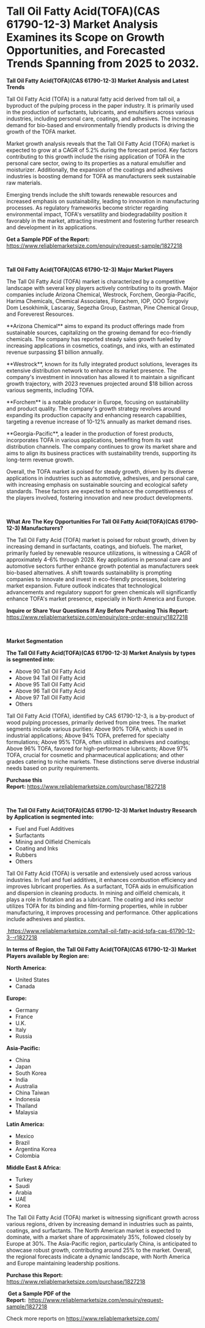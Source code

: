<p><h1>Tall Oil Fatty Acid(TOFA)(CAS 61790-12-3) Market Analysis Examines its Scope on Growth Opportunities, and Forecasted Trends Spanning from 2025 to 2032.</h1></p><p><strong>Tall Oil Fatty Acid(TOFA)(CAS 61790-12-3) Market Analysis and Latest Trends</strong></p>
<p><p>Tall Oil Fatty Acid (TOFA) is a natural fatty acid derived from tall oil, a byproduct of the pulping process in the paper industry. It is primarily used in the production of surfactants, lubricants, and emulsifiers across various industries, including personal care, coatings, and adhesives. The increasing demand for bio-based and environmentally friendly products is driving the growth of the TOFA market.</p><p>Market growth analysis reveals that the Tall Oil Fatty Acid (TOFA) market is expected to grow at a CAGR of 5.2% during the forecast period. Key factors contributing to this growth include the rising application of TOFA in the personal care sector, owing to its properties as a natural emulsifier and moisturizer. Additionally, the expansion of the coatings and adhesives industries is boosting demand for TOFA as manufacturers seek sustainable raw materials.</p><p>Emerging trends include the shift towards renewable resources and increased emphasis on sustainability, leading to innovation in manufacturing processes. As regulatory frameworks become stricter regarding environmental impact, TOFA's versatility and biodegradability position it favorably in the market, attracting investment and fostering further research and development in its applications.</p></p>
<p><strong>Get a Sample PDF of the Report:&nbsp;</strong> <a href="https://www.reliablemarketsize.com/enquiry/request-sample/1827218?utm_campaign=1131&utm_medium=2&utm_source=Github&utm_content=ia&utm_term=03022025&utm_id=tall-oil-fatty-acidtofacas-61790-12-3">https://www.reliablemarketsize.com/enquiry/request-sample/1827218</a></p>
<p>&nbsp;</p>
<p><strong>Tall Oil Fatty Acid(TOFA)(CAS 61790-12-3) Major Market Players</strong></p>
<p><p>The Tall Oil Fatty Acid (TOFA) market is characterized by a competitive landscape with several key players actively contributing to its growth. Major companies include Arizona Chemical, Westrock, Forchem, Georgia-Pacific, Harima Chemicals, Chemical Associates, Florachem, IOP, OOO Torgoviy Dom Lesokhimik, Lascaray, Segezha Group, Eastman, Pine Chemical Group, and Foreverest Resources. </p><p>**Arizona Chemical** aims to expand its product offerings made from sustainable sources, capitalizing on the growing demand for eco-friendly chemicals. The company has reported steady sales growth fueled by increasing applications in cosmetics, coatings, and inks, with an estimated revenue surpassing $1 billion annually.</p><p>**Westrock**, known for its fully integrated product solutions, leverages its extensive distribution network to enhance its market presence. The company's investment in innovation has allowed it to maintain a significant growth trajectory, with 2023 revenues projected around $18 billion across various segments, including TOFA.</p><p>**Forchem** is a notable producer in Europe, focusing on sustainability and product quality. The company's growth strategy revolves around expanding its production capacity and enhancing research capabilities, targeting a revenue increase of 10-12% annually as market demand rises.</p><p>**Georgia-Pacific**, a leader in the production of forest products, incorporates TOFA in various applications, benefiting from its vast distribution channels. The company continues to grow its market share and aims to align its business practices with sustainability trends, supporting its long-term revenue growth.</p><p>Overall, the TOFA market is poised for steady growth, driven by its diverse applications in industries such as automotive, adhesives, and personal care, with increasing emphasis on sustainable sourcing and ecological safety standards. These factors are expected to enhance the competitiveness of the players involved, fostering innovation and new product developments.</p></p>
<p>&nbsp;</p>
<p><strong>What Are The Key Opportunities For Tall Oil Fatty Acid(TOFA)(CAS 61790-12-3) Manufacturers?</strong></p>
<p><p>The Tall Oil Fatty Acid (TOFA) market is poised for robust growth, driven by increasing demand in surfactants, coatings, and biofuels. The market, primarily fueled by renewable resource utilizations, is witnessing a CAGR of approximately 4-6% through 2028. Key applications in personal care and automotive sectors further enhance growth potential as manufacturers seek bio-based alternatives. A shift towards sustainability is prompting companies to innovate and invest in eco-friendly processes, bolstering market expansion. Future outlook indicates that technological advancements and regulatory support for green chemicals will significantly enhance TOFA's market presence, especially in North America and Europe.</p></p>
<p><strong>Inquire or Share Your Questions If Any Before Purchasing This Report:</strong> <a href="https://www.reliablemarketsize.com/enquiry/pre-order-enquiry/1827218?utm_campaign=1131&utm_medium=2&utm_source=Github&utm_content=ia&utm_term=03022025&utm_id=tall-oil-fatty-acidtofacas-61790-12-3">https://www.reliablemarketsize.com/enquiry/pre-order-enquiry/1827218</a></p>
<p>&nbsp;</p>
<p><strong>Market Segmentation</strong></p>
<p><strong>The Tall Oil Fatty Acid(TOFA)(CAS 61790-12-3) Market Analysis by types is segmented into:</strong></p>
<p><ul><li>Above 90 Tall Oil Fatty Acid</li><li>Above 94 Tall Oil Fatty Acid</li><li>Above 95 Tall Oil Fatty Acid</li><li>Above 96 Tall Oil Fatty Acid</li><li>Above 97 Tall Oil Fatty Acid</li><li>Others</li></ul></p>
<p><p>Tall Oil Fatty Acid (TOFA), identified by CAS 61790-12-3, is a by-product of wood pulping processes, primarily derived from pine trees. The market segments include various purities: Above 90% TOFA, which is used in industrial applications; Above 94% TOFA, preferred for specialty formulations; Above 95% TOFA, often utilized in adhesives and coatings; Above 96% TOFA, favored for high-performance lubricants; Above 97% TOFA, crucial for cosmetic and pharmaceutical applications; and other grades catering to niche markets. These distinctions serve diverse industrial needs based on purity requirements.</p></p>
<p><strong>Purchase this Report:&nbsp;</strong><a href="https://www.reliablemarketsize.com/purchase/1827218?utm_campaign=1131&utm_medium=2&utm_source=Github&utm_content=ia&utm_term=03022025&utm_id=tall-oil-fatty-acidtofacas-61790-12-3">https://www.reliablemarketsize.com/purchase/1827218</a></p>
<p>&nbsp;</p>
<p><strong>The Tall Oil Fatty Acid(TOFA)(CAS 61790-12-3) Market Industry Research by Application is segmented into:</strong></p>
<p><ul><li>Fuel and Fuel Additives</li><li>Surfactants</li><li>Mining and Oilfield Chemicals</li><li>Coating and Inks</li><li>Rubbers</li><li>Others</li></ul></p>
<p><p>Tall Oil Fatty Acid (TOFA) is versatile and extensively used across various industries. In fuel and fuel additives, it enhances combustion efficiency and improves lubricant properties. As a surfactant, TOFA aids in emulsification and dispersion in cleaning products. In mining and oilfield chemicals, it plays a role in flotation and as a lubricant. The coating and inks sector utilizes TOFA for its binding and film-forming properties, while in rubber manufacturing, it improves processing and performance. Other applications include adhesives and plastics.</p></p>
<p><a href="https://www.reliablemarketsize.com/tall-oil-fatty-acid-tofa-cas-61790-12-3--r1827218?utm_campaign=1131&utm_medium=2&utm_source=Github&utm_content=ia&utm_term=03022025&utm_id=tall-oil-fatty-acidtofacas-61790-12-3">&nbsp;https://www.reliablemarketsize.com/tall-oil-fatty-acid-tofa-cas-61790-12-3--r1827218</a></p>
<p><strong>In terms of Region, the Tall Oil Fatty Acid(TOFA)(CAS 61790-12-3) Market Players available by Region are:</strong></p>
<p>
    <p> <strong> North America: </strong>
        <ul>
            <li>United States</li>
            <li>Canada</li>
        </ul>
        </p> 
    <p> <strong> Europe: </strong>
        <ul>
            <li>Germany</li>
            <li>France</li>
            <li>U.K.</li>
            <li>Italy</li>
            <li>Russia</li>
        </ul>
        </p> 
    <p> <strong> Asia-Pacific: </strong>
        <ul>
            <li>China</li>
            <li>Japan</li>
            <li>South Korea</li>
            <li>India</li>
            <li>Australia</li>
            <li>China Taiwan</li>
            <li>Indonesia</li>
            <li>Thailand</li>
            <li>Malaysia</li>
        </ul>
        </p> 
    <p> <strong> Latin America: </strong>
        <ul>
            <li>Mexico</li>
            <li>Brazil</li>
            <li>Argentina Korea</li>
            <li>Colombia</li>
        </ul>
        </p> 
    <p> <strong> Middle East & Africa: </strong>
        <ul>
            <li>Turkey</li>
            <li>Saudi</li>
            <li>Arabia</li>
            <li>UAE</li>
            <li>Korea</li>
        </ul>
    </p>
    </p>
<p><p>The Tall Oil Fatty Acid (TOFA) market is witnessing significant growth across various regions, driven by increasing demand in industries such as paints, coatings, and surfactants. The North American market is expected to dominate, with a market share of approximately 35%, followed closely by Europe at 30%. The Asia-Pacific region, particularly China, is anticipated to showcase robust growth, contributing around 25% to the market. Overall, the regional forecasts indicate a dynamic landscape, with North America and Europe maintaining leadership positions.</p></p>
<p><strong>Purchase this Report: </strong><a href="https://www.reliablemarketsize.com/purchase/1827218?utm_campaign=1131&utm_medium=2&utm_source=Github&utm_content=ia&utm_term=03022025&utm_id=tall-oil-fatty-acidtofacas-61790-12-3">https://www.reliablemarketsize.com/purchase/1827218</a></p>
<p>&nbsp;<strong>Get a Sample PDF of the Report:&nbsp;&nbsp;</strong><a href="https://www.reliablemarketsize.com/enquiry/request-sample/1827218?utm_campaign=1131&utm_medium=2&utm_source=Github&utm_content=ia&utm_term=03022025&utm_id=tall-oil-fatty-acidtofacas-61790-12-3">https://www.reliablemarketsize.com/enquiry/request-sample/1827218</a></p>
<p><strong></strong></p>
<p>Check more reports on <a href="https://www.reliablemarketsize.com/?utm_campaign=1131&utm_medium=2&utm_source=Github&utm_content=ia&utm_term=03022025&utm_id=tall-oil-fatty-acidtofacas-61790-12-3">https://www.reliablemarketsize.com/</a></p>